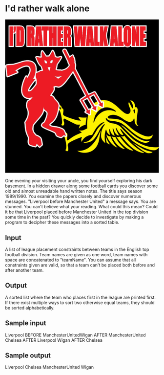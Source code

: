 # I'd rather walk alone
 ![](../images/walkalone.jpg)

One evening your visiting your uncle, you find yourself exploring his dark basement. In a hidden drawer along some football cards you discover some old and almost unreadable hand written notes. 
The title says season 1989/1990.
You examine the papers closely and discover numerous messages. "Liverpool before Manchester United" a message says. You are stunned.
You can't believe what your reading. What could this mean? Could it be that Liverpool placed before Manchester United in the top division some time in the past? 
You quickly decide to investigate by making a program to decipher these messages into a sorted table.

## Input
A list of league placement constraints between teams in the English top football division. Team names are given as one word, team names with space are concatenated to "teamName".
You can assume that all constraints given are valid, so that a team can't be placed both before and after another team.

## Output
A sorted list where the team who places first in the league are printed first. If there exist multiple ways to sort two otherwise equal teams, they should be sorted alphabetically.

## Sample input
Liverpool BEFORE ManchesterUnitedWigan AFTER ManchesterUnited
Chelsea AFTER Liverpool
Wigan AFTER Chelsea


## Sample output
Liverpool
Chelsea
ManchesterUnited
Wigan
